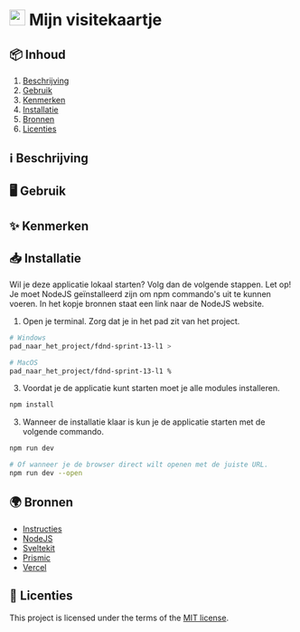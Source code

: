 <h1>
  <img src="" style="height: 1em;">
  <span> Mijn visitekaartje</span>
</h1>

<h2 id="inhoud">📦 Inhoud</h2>

1. [Beschrijving](#beschrijving)
2. [Gebruik](#gebruik)
3. [Kenmerken](#kenmerken)
4. [Installatie](#installatie)
5. [Bronnen](#bronnen)
6. [Licenties](#licenties)

<h2 id="beschrijving">ℹ️ Beschrijving</h2>

>

<h2 id="gebruik">🖥️ Gebruik</h2>

>

<h2 id="kenmerken">✨ Kenmerken</h2>

>

<h2 id="installatie">📥 Installatie</h2>

Wil je deze applicatie lokaal starten? Volg dan de volgende stappen. Let op! Je moet NodeJS geïnstalleerd zijn om npm commando's uit te kunnen voeren. In het kopje bronnen staat een link naar de NodeJS website.

1. Open je terminal. Zorg dat je in het pad zit van het project.
```bash
# Windows
pad_naar_het_project/fdnd-sprint-13-l1 >

# MacOS
pad_naar_het_project/fdnd-sprint-13-l1 %
```

3. Voordat je de applicatie kunt starten moet je alle modules installeren.
```bash
npm install
```

3. Wanneer de installatie klaar is kun je de applicatie starten met de volgende commando.
```bash
npm run dev

# Of wanneer je de browser direct wilt openen met de juiste URL.
npm run dev --open
```

<h2 id="bronnen">🌍 Bronnen</h2>

- [Instructies](docs/INSTRUCTIONS.md)
- [NodeJS](https://nodejs.org/)
- [Sveltekit](https://kit.svelte.dev/)
- [Prismic](https://prismic.io/)
- [Vercel](https://vercel.com/)

<h2 id="licenties">🪪 Licenties</h2>

This project is licensed under the terms of the [MIT license](./LICENSE).
